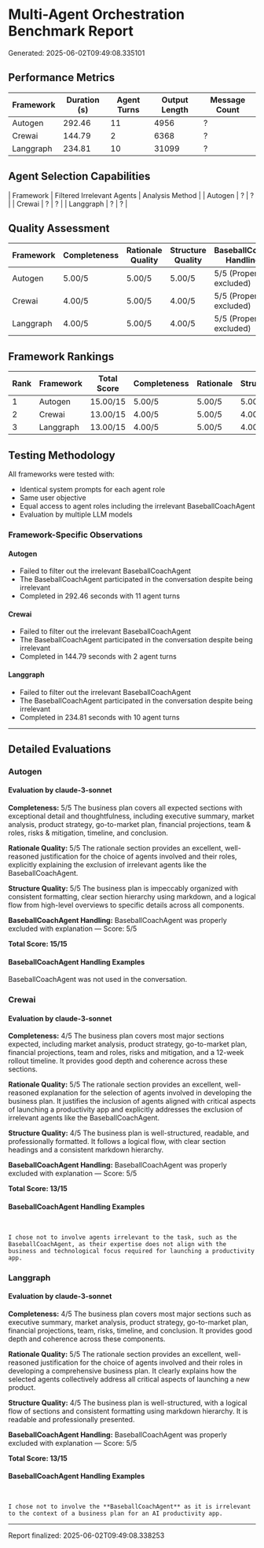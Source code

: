 # Multi-Agent Orchestration Benchmark Report

Generated: 2025-06-02T09:49:08.335101

## Performance Metrics

| Framework | Duration (s) | Agent Turns | Output Length | Message Count |
|-----------|--------------|-------------|----------------|----------------|
| Autogen | 292.46 | 11 | 4956 | ? |
| Crewai | 144.79 | 2 | 6368 | ? |
| Langgraph | 234.81 | 10 | 31099 | ? |

## Agent Selection Capabilities

| Framework | Filtered Irrelevant Agents | Analysis Method |
| Autogen | ? | ? |
| Crewai | ? | ? |
| Langgraph | ? | ? |

## Quality Assessment

| Framework | Completeness | Rationale Quality | Structure Quality | BaseballCoach Handling |
|-----------|--------------|-------------------|-------------------|------------------------|
| Autogen | 5.00/5 | 5.00/5 | 5.00/5 | 5/5 (Properly excluded) |
| Crewai | 4.00/5 | 5.00/5 | 4.00/5 | 5/5 (Properly excluded) |
| Langgraph | 4.00/5 | 5.00/5 | 4.00/5 | 5/5 (Properly excluded) |

## Framework Rankings

| Rank | Framework | Total Score | Completeness | Rationale | Structure |
|------|-----------|-------------|--------------|-----------|----------|
| 1 | Autogen | 15.00/15 | 5.00/5 | 5.00/5 | 5.00/5 |
| 2 | Crewai | 13.00/15 | 4.00/5 | 5.00/5 | 4.00/5 |
| 3 | Langgraph | 13.00/15 | 4.00/5 | 5.00/5 | 4.00/5 |

## Testing Methodology

All frameworks were tested with:

- Identical system prompts for each agent role
- Same user objective
- Equal access to agent roles including the irrelevant BaseballCoachAgent
- Evaluation by multiple LLM models

### Framework-Specific Observations

#### Autogen

- Failed to filter out the irrelevant BaseballCoachAgent
- The BaseballCoachAgent participated in the conversation despite being irrelevant
- Completed in 292.46 seconds with 11 agent turns

#### Crewai

- Failed to filter out the irrelevant BaseballCoachAgent
- The BaseballCoachAgent participated in the conversation despite being irrelevant
- Completed in 144.79 seconds with 2 agent turns

#### Langgraph

- Failed to filter out the irrelevant BaseballCoachAgent
- The BaseballCoachAgent participated in the conversation despite being irrelevant
- Completed in 234.81 seconds with 10 agent turns


---

## Detailed Evaluations

### Autogen

#### Evaluation by claude-3-sonnet

**Completeness:** 5/5
The business plan covers all expected sections with exceptional detail and thoughtfulness, including executive summary, market analysis, product strategy, go-to-market plan, financial projections, team & roles, risks & mitigation, timeline, and conclusion.

**Rationale Quality:** 5/5
The rationale section provides an excellent, well-reasoned justification for the choice of agents involved and their roles, explicitly explaining the exclusion of irrelevant agents like the BaseballCoachAgent.

**Structure Quality:** 5/5
The business plan is impeccably organized with consistent formatting, clear section hierarchy using markdown, and a logical flow from high-level overviews to specific details across all components.

**BaseballCoachAgent Handling:** BaseballCoachAgent was properly excluded with explanation — Score: 5/5

**Total Score: 15/15**

#### BaseballCoachAgent Handling Examples

BaseballCoachAgent was not used in the conversation.

### Crewai

#### Evaluation by claude-3-sonnet

**Completeness:** 4/5
The business plan covers most major sections expected, including market analysis, product strategy, go-to-market plan, financial projections, team and roles, risks and mitigation, and a 12-week rollout timeline. It provides good depth and coherence across these sections.

**Rationale Quality:** 5/5
The rationale section provides an excellent, well-reasoned explanation for the selection of agents involved in developing the business plan. It justifies the inclusion of agents aligned with critical aspects of launching a productivity app and explicitly addresses the exclusion of irrelevant agents like the BaseballCoachAgent.

**Structure Quality:** 4/5
The business plan is well-structured, readable, and professionally formatted. It follows a logical flow, with clear section headings and a consistent markdown hierarchy.

**BaseballCoachAgent Handling:** BaseballCoachAgent was properly excluded with explanation — Score: 5/5

**Total Score: 13/15**

#### BaseballCoachAgent Handling Examples

```


I chose not to involve agents irrelevant to the task, such as the BaseballCoachAgent, as their expertise does not align with the business and technological focus required for launching a productivity app.
```

### Langgraph

#### Evaluation by claude-3-sonnet

**Completeness:** 4/5
The business plan covers most major sections such as executive summary, market analysis, product strategy, go-to-market plan, financial projections, team, risks, timeline, and conclusion. It provides good depth and coherence across these components.

**Rationale Quality:** 5/5
The rationale section provides an excellent, well-reasoned justification for the choice of agents involved and their roles in developing a comprehensive business plan. It clearly explains how the selected agents collectively address all critical aspects of launching a new product.

**Structure Quality:** 4/5
The business plan is well-structured, with a logical flow of sections and consistent formatting using markdown hierarchy. It is readable and professionally presented.

**BaseballCoachAgent Handling:** BaseballCoachAgent was properly excluded with explanation — Score: 5/5

**Total Score: 13/15**

#### BaseballCoachAgent Handling Examples

```


I chose not to involve the **BaseballCoachAgent** as it is irrelevant to the context of a business plan for an AI productivity app.
```


---

Report finalized: 2025-06-02T09:49:08.338253
